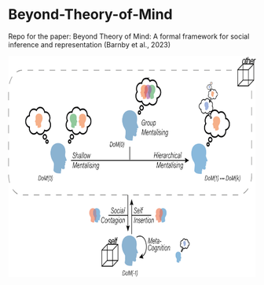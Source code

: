 # Beyond-Theory-of-Mind
Repo for the paper: Beyond Theory of Mind: A formal framework for social inference and representation (Barnby et al., 2023)

<img src="Figure1_Framework.png"  width="637" height="450">
